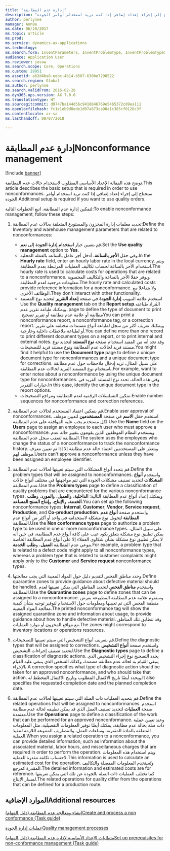 ```yaml
---
title: "إدارة عدم المطابقة"
description: "توضح هذه المقالة الإعداد الأساسي المطلوب لاستخدام حالات عدم المطابقة. ستحتاج إلى إجراء إعداد إضافي إذا كنت تريد استخدام أوامر الجودة."
author: perlynne
manager: AnnBe
ms.date: 06/20/2017
ms.topic: article
ms.prod: 
ms.service: dynamics-ax-applications
ms.technology: 
ms.search.form: InventParameters, InventProblemType, InventProblemTypeSetup, InventQuarantineZone, InventTestDiagnosticType, InventTestReportSetup, SysUserManagement
audience: Application User
ms.reviewer: josaw
ms.search.scope: Core, Operations
ms.custom: 28951
ms.assetid: a62d4ba8-eebc-4b14-b587-630be7298522
ms.search.region: Global
ms.author: perlynne
ms.search.validFrom: 2016-02-28
ms.dyn365.ops.version: AX 7.0.0
ms.translationtype: HT
ms.sourcegitcommit: d9747ba144d56c9410846769e5465372c89ea111
ms.openlocfilehash: fc1e1eb9d8ede1d07a873ca98a1c385cf0126c3f
ms.contentlocale: ar-sa
ms.lasthandoff: 08/07/2018

---
```


# <a name="nonconformance-management"></a><span data-ttu-id="57bcd-104">إدارة عدم المطابقة</span><span class="sxs-lookup"><span data-stu-id="57bcd-104">Nonconformance management</span></span>

[!include [banner](../includes/banner.md)]

<span data-ttu-id="57bcd-105">توضح هذه المقالة الإعداد الأساسي المطلوب لاستخدام حالات عدم المطابقة.</span><span class="sxs-lookup"><span data-stu-id="57bcd-105">This article describes the basic setup that is required in order to use nonconformances.</span></span> <span data-ttu-id="57bcd-106">ستحتاج إلى إجراء إعداد إضافي إذا كنت تريد استخدام أوامر الجودة.</span><span class="sxs-lookup"><span data-stu-id="57bcd-106">Additional setup is required if you want to use quality orders.</span></span>

<span data-ttu-id="57bcd-107">لتمكين إدارة عدم المطابقة، اتبع الخطوات التالية:</span><span class="sxs-lookup"><span data-stu-id="57bcd-107">To enable nonconformance management, follow these steps:</span></span>

1.  <span data-ttu-id="57bcd-108">تحديد معلمات إدارة المخزون والمستودع المتعلقة بحالات عدم المطابقة:</span><span class="sxs-lookup"><span data-stu-id="57bcd-108">Define the Inventory and warehouse management parameters that are related to nonconformances:</span></span>
    -   <span data-ttu-id="57bcd-109">قم بتعيين خيار **استخدام إدارة الجودة** إلى **نعم**.</span><span class="sxs-lookup"><span data-stu-id="57bcd-109">Set the **Use quality management** option to **Yes**.</span></span>
    -   <span data-ttu-id="57bcd-110">وفي حقل **الأجر بالساعة**، أدخل أجر عامل بالساعة بالعملة المحلية.</span><span class="sxs-lookup"><span data-stu-id="57bcd-110">In the **Hourly rate** field, enter an hourly labor rate in the local currency.</span></span> <span data-ttu-id="57bcd-111">ويتم استخدام الأجر بالساعة لحساب تكاليف العمليات المرتبطة بعدم المطابقة.</span><span class="sxs-lookup"><span data-stu-id="57bcd-111">The hourly rate is used to calculate costs for operations that are related to a nonconformance.</span></span> <span data-ttu-id="57bcd-112">ويوفر حقلا الأجر بالساعة والتكاليف المحسوبة معلومات مرجعية لعدم المطابقة.</span><span class="sxs-lookup"><span data-stu-id="57bcd-112">The hourly rate and calculated costs provide reference information for a nonconformance.</span></span> <span data-ttu-id="57bcd-113">ولا يتفاعلا مع الوظائف الأخرى.</span><span class="sxs-lookup"><span data-stu-id="57bcd-113">They don't interact with other functionality.</span></span>
    -   <span data-ttu-id="57bcd-114">‏‫استخدم علامة التبويب **إدارة الجودة** في صفحة **إعداد التقرير** لتحديد نوع المستند المُراد طباعته.</span><span class="sxs-lookup"><span data-stu-id="57bcd-114">Use the **Quality management** tab on the **Report setup** page to define the type of document to print.</span></span> <span data-ttu-id="57bcd-115">ويمكنك طباعة تقرير عدم مطابقة أو علامة عدم مطابقة أو تقرير تصحيح.‬</span><span class="sxs-lookup"><span data-stu-id="57bcd-115">You can print a nonconformance report, a nonconformance tag, or a correction report.</span></span> <span data-ttu-id="57bcd-116">ويمكنك تعريف أكثر من سجل لطباعة أنواع مستندات مختلفة على تقرير أو لطباعة ملاحظات داخلية وخارجية.</span><span class="sxs-lookup"><span data-stu-id="57bcd-116">You can define more than one record to print different document types on a report, or to print internal and external notes.</span></span> <span data-ttu-id="57bcd-117">وقد تجد أنه من المفيد استخدام صفحة **نوع المستند** لتحديد نوع مستند فريد لحالات عدم المطابقة ونوع مستند فريد للتصحيحات.</span><span class="sxs-lookup"><span data-stu-id="57bcd-117">You might find it helpful to use the **Document type** page to define a unique document type for nonconformances and a unique document type for corrections.</span></span> <span data-ttu-id="57bcd-118">على سبيل المثال، تريد إدخال ملاحظات حول عدم مطابقة باستخدام نوع المستند الفريد لحالات عدم المطابقة.</span><span class="sxs-lookup"><span data-stu-id="57bcd-118">For example, want to enter notes about a nonconformance by using the unique document type for nonconformances.</span></span> <span data-ttu-id="57bcd-119">وفي هذه الحالة، تحدد نوع المستند الفريد في خيارات التقرير.</span><span class="sxs-lookup"><span data-stu-id="57bcd-119">In this case, identify the unique document type in the report options.</span></span>
    -   <span data-ttu-id="57bcd-120">تمكين التسلسلات الرقمية لعدم المطابقة ومراجع التصحيحات.</span><span class="sxs-lookup"><span data-stu-id="57bcd-120">Enable number sequences for nonconformance and correction references.</span></span>

2.  <span data-ttu-id="57bcd-121">قم بتمكين اعتماد المستخدم لحالات عدم المطابقة.</span><span class="sxs-lookup"><span data-stu-id="57bcd-121">Enable user approval of nonconformances.</span></span> <span data-ttu-id="57bcd-122">استخدم حقل **الاسم** في صفحة **المستخدمين** لتعيين موظف لكل مستخدم يجب عليه الموافقة على عدم المطابقة.</span><span class="sxs-lookup"><span data-stu-id="57bcd-122">Use the **Name** field on the **Users** page to assign an employee to each user who must approve a nonconformance.</span></span> <span data-ttu-id="57bcd-123">ويستخدم النظام الموظفين الذين يقومون بتغيير حالة عدم المطابقة لتعقب سجل عدم المطابقة.</span><span class="sxs-lookup"><span data-stu-id="57bcd-123">The system uses the employees who change the status of a noncomformance to track the nonconformance history.</span></span> <span data-ttu-id="57bcd-124">ويتعذر على المستخدمين اعتماد حالة عدم مطابقة إلا إذا تم تعيين معرف موظف لهم.</span><span class="sxs-lookup"><span data-stu-id="57bcd-124">Users can't approve a nonconformance unless they have been assigned an employee identifier.</span></span>
3.  <span data-ttu-id="57bcd-125">قم بتحدد أنواع المشكلات التي سيتم تعيينها لحالات عدم المطابقة.</span><span class="sxs-lookup"><span data-stu-id="57bcd-125">Define the problem types that will be assigned to nonconformances.</span></span> <span data-ttu-id="57bcd-126">واستخدم **أنواع المشكلات** لتحديد تصنيف مشكلات الجودة التي تتم مواجهتها في مختلف أنواع حالات عدم المطابقة.</span><span class="sxs-lookup"><span data-stu-id="57bcd-126">Use the **Problem types** page to define a classification of quality problems that are encountered for the various nonconformance types.</span></span> <span data-ttu-id="57bcd-127">ويمكنك إعداد أنواع عدم المطابقة التالية: **الداخلية**، و**العميل**، و**المورد**، و**طلب الخدمة**، و**الإنتاج**، و**إنتاج المنتج المساعد**.</span><span class="sxs-lookup"><span data-stu-id="57bcd-127">You can set up the following nonconformance types: **Internal**, **Customer**, **Vendor**, **Service request**, **Production**, and **Co-product production**.</span></span> <span data-ttu-id="57bcd-128">واستخدم صفحة **أنواع عدم المطابقة** لتخويل نوع مشكلة لاستخدامه في واحد أو أكثر من أنواع عدم المطابقة.</span><span class="sxs-lookup"><span data-stu-id="57bcd-128">Use the **Non conformance types** page to authorize a problem type to be used in one or more nonconformance types.</span></span> <span data-ttu-id="57bcd-129">على سبيل المثال، يمكن تطبيق نوع مشكلة يتعلق بكود عيب على كافة أنواع عدم المطابقة، في حين أنه لا يمكن تطبيق نوع مشكلة بشأن شكاوى العملاء إلا على أنواع عدم المطابقة الخاصة بنوعي عدم المطابقة **العميل**، و**طلب الخدمة**.</span><span class="sxs-lookup"><span data-stu-id="57bcd-129">For example, a problem type that is related to a defect code might apply to all nonconformance types, whereas a problem type that is related to customer complaints might apply only to the **Customer** and **Service request** nonconformance types.</span></span>
4.  <span data-ttu-id="57bcd-130">وحدد مناطق الفحص لتقديم دليل حول المواد المعيبة التي يجب معالجتها.</span><span class="sxs-lookup"><span data-stu-id="57bcd-130">Define quarantine zones to provide guidance about defective material should be handled.</span></span> <span data-ttu-id="57bcd-131">واستخدم **مناطق الفحص** لتحديد المناطق التي يمكن تعيينها لعدم المطابقة.</span><span class="sxs-lookup"><span data-stu-id="57bcd-131">Use the **Quarantine zones** page to define zones that can be assigned to a nonconformance.</span></span> <span data-ttu-id="57bcd-132">وستقوم علامة عدم المطابقة المطبوعة بعرض منطقة الفحص التي تم تعيينها ومعلومات حول الاستخدام لتوفير توجيه بشأن كيفية معالجة المواد المعيبة.</span><span class="sxs-lookup"><span data-stu-id="57bcd-132">The printed nonconformance tag will show the assigned quarantine zone and information about usage, to provide guidance about how to handle defective material.</span></span> <span data-ttu-id="57bcd-133">وقد تتطابق تلك المناطق مع مواقع المخزون أو موارد العمليات.</span><span class="sxs-lookup"><span data-stu-id="57bcd-133">The zones might correspond to inventory locations or operations resources.</span></span>
5.  <span data-ttu-id="57bcd-134">قم بتعريف أنواع التشخيص التي سيتم تعيينها للتصحيحات.</span><span class="sxs-lookup"><span data-stu-id="57bcd-134">Define the diagnostic types that will be assigned to corrections.</span></span> <span data-ttu-id="57bcd-135">واستخدم صفحة **أنواع التشخيص** لتحديد تصنيف إجراءات التشخيص.</span><span class="sxs-lookup"><span data-stu-id="57bcd-135">Use the **Diagnostic types** page to define a classification of diagnostic actions.</span></span> <span data-ttu-id="57bcd-136">يحدد التصحيح نوع إجراء التشخيص الذي ينبغي القيام به لحالة عدم مطابقة معتمدة، وكذلك الشخص الذي ينبغي عليه القيام بالإجراء.</span><span class="sxs-lookup"><span data-stu-id="57bcd-136">A correction specifies what type of diagnostic action should be taken for an approved nonconformance, and who should take that action.</span></span> <span data-ttu-id="57bcd-137">ويحدد أيضًا تاريخ الاكتمال المطلوب وتاريخ الاكتمال المخطط له.</span><span class="sxs-lookup"><span data-stu-id="57bcd-137">It also specifies the requested completion date and the planned completion date.</span></span>
6.  <span data-ttu-id="57bcd-138">قم بتحديد العمليات ذات الصلة التي سيتم تعيينها لحالات عدم المطابقة.</span><span class="sxs-lookup"><span data-stu-id="57bcd-138">Define the related operations that will be assigned to nonconformances.</span></span> <span data-ttu-id="57bcd-139">استخدم صفحة **العمليات** لتحديد تصنيف العمل الذي قد يمكن تطبيقه لحالة عدم مطابقة معتمدة.</span><span class="sxs-lookup"><span data-stu-id="57bcd-139">Use the **Operations** page to define a classification of the work that can be performed for an approved nonconformance.</span></span> <span data-ttu-id="57bcd-140">وعند تعيين عملية ذات صلة بحالة عدم مطابقة، يمكنك أيضًا توفير المعلومات التفصيلية، مثل المعلومات المتعلقة بالمادة المقترنة، وساعات العمل، والمصاريف المتنوعة اللازمة لتنفيذ العملية.</span><span class="sxs-lookup"><span data-stu-id="57bcd-140">When you assign a related operation to a nonconformance, you can provide detailed information, such as information about the associated material, labor hours, and miscellaneous charges that are required in order to perform the operation.</span></span> <span data-ttu-id="57bcd-141">ويتم استخدام هذه المعلومات لاحتساب تكلفة مقدرة للعملية.</span><span class="sxs-lookup"><span data-stu-id="57bcd-141">This information is used to calculate an estimated cost for the operation.</span></span> <span data-ttu-id="57bcd-142">وتُستخدم المعلومات المفصلة والتكاليف المقدرة كمرجع.</span><span class="sxs-lookup"><span data-stu-id="57bcd-142">The detailed information and estimated costs are for reference.</span></span> <span data-ttu-id="57bcd-143">كما تختلف العمليات ذات الصلة بالجودة عن تلك التي يمكن تعريفها لمسار الإنتاج.</span><span class="sxs-lookup"><span data-stu-id="57bcd-143">The related operations for quality differ from the operations that can be defined for a production route.</span></span>


<a name="additional-resources"></a><span data-ttu-id="57bcd-144">الموارد الإضافية</span><span class="sxs-lookup"><span data-stu-id="57bcd-144">Additional resources</span></span>
--------

[<span data-ttu-id="57bcd-145">إنشاء ومعالجه عدم المطابقة (دليل المهام)</span><span class="sxs-lookup"><span data-stu-id="57bcd-145">Create and process a non conformance (Task guide)</span></span>](tasks/create-process-non-conformance.md)

[<span data-ttu-id="57bcd-146">عمليات إدارة الجودة</span><span class="sxs-lookup"><span data-stu-id="57bcd-146">Quality management processes</span></span>](quality-management-processes.md)

[<span data-ttu-id="57bcd-147">متطلبات الإعداد الأساسية لإدارة عدم المطابقة (دليل المهام)</span><span class="sxs-lookup"><span data-stu-id="57bcd-147">Set up prerequisites for non-conformance management (Task guide)</span></span>](tasks/set-up-prerequisites-nonconformance-management.md)

